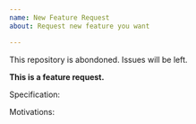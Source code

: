 ```yaml
---
name: New Feature Request
about: Request new feature you want

---
```


This repository is abondoned. Issues will be left.

<!--
Please note we will close your issue without comment if you delete, do not read or do not fill out the issue checklist below and provide ALL the requested information. If you repeatedly fail to use the issue template, we will block you from ever submitting issues to this repository again.

1. Explain feature specification to follow 'Specification:'
    * What kind of behavior is expected?
    * Optionally, how we change the codes?
2. Explain some motivations to follow 'Motivations:'
    * Why do you want it?
    * Is there any other solution?  Why choose it?
-->

**This is a feature request.**

Specification:

Motivations:

